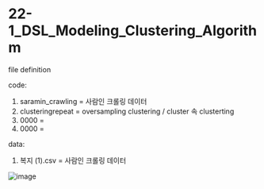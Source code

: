 # 22-1_DSL_Modeling_Clustering_Algorithm

file definition

code:
1. saramin_crawling = 사람인 크롤링 데이터 
2. clusteringrepeat = oversampling clustering / cluster 속 clusterting
3. 0000 = 
4. 0000 = 

data:
1. 복지 (1).csv = 사람인 크롤링 데이터

![image](https://user-images.githubusercontent.com/77422840/163293893-9b4effce-1e45-4ac6-9548-3ef11cf730db.png)
